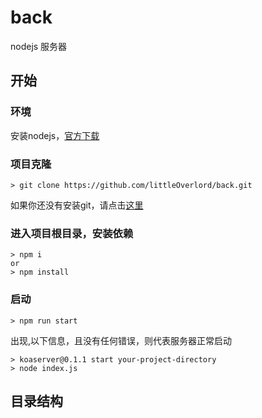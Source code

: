 # back
nodejs 服务器

## 开始

### 环境

安装nodejs，[官方下载](http://nodejs.cn/download/)

### 项目克隆

```
> git clone https://github.com/littleOverlord/back.git
```
如果你还没有安装git，请点击[这里](https://git-scm.com/downloads)

### 进入项目根目录，安装依赖
```
> npm i
or 
> npm install
```

### 启动
```
> npm run start
```
出现,以下信息，且没有任何错误，则代表服务器正常启动
```
> koaserver@0.1.1 start your-project-directory
> node index.js
```

## 目录结构